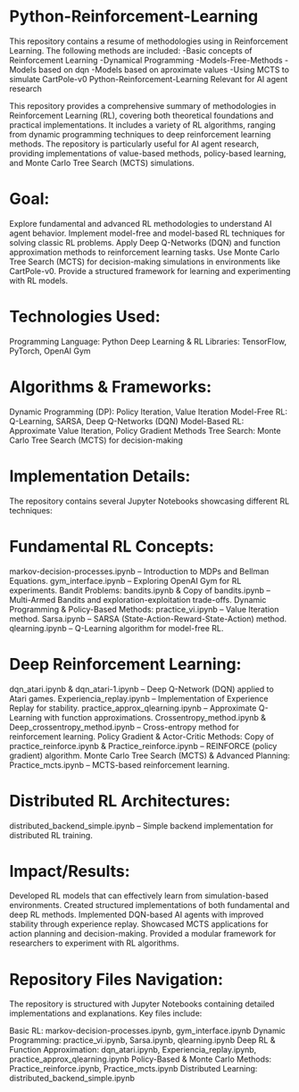 # Python-Reinforcement-Learning
This repository contains a resume of methodologies using in Reinforcement Learning. The following methods are included:
-Basic concepts of Reinforcement Learning
-Dynamical Programming
-Models-Free-Methods
-Models based on dqn
-Models based on aproximate values 
-Using MCTS to simulate  CartPole-v0
Python-Reinforcement-Learning
Relevant for AI agent research

This repository provides a comprehensive summary of methodologies in Reinforcement Learning (RL), covering both theoretical foundations and practical implementations. It includes a variety of RL algorithms, ranging from dynamic programming techniques to deep reinforcement learning methods. The repository is particularly useful for AI agent research, providing implementations of value-based methods, policy-based learning, and Monte Carlo Tree Search (MCTS) simulations.

# Goal:
Explore fundamental and advanced RL methodologies to understand AI agent behavior.
Implement model-free and model-based RL techniques for solving classic RL problems.
Apply Deep Q-Networks (DQN) and function approximation methods to reinforcement learning tasks.
Use Monte Carlo Tree Search (MCTS) for decision-making simulations in environments like CartPole-v0.
Provide a structured framework for learning and experimenting with RL models.
# Technologies Used:
Programming Language: Python
Deep Learning & RL Libraries: TensorFlow, PyTorch, OpenAI Gym
# Algorithms & Frameworks:
Dynamic Programming (DP): Policy Iteration, Value Iteration
Model-Free RL: Q-Learning, SARSA, Deep Q-Networks (DQN)
Model-Based RL: Approximate Value Iteration, Policy Gradient Methods
Tree Search: Monte Carlo Tree Search (MCTS) for decision-making
# Implementation Details:
The repository contains several Jupyter Notebooks showcasing different RL techniques:

# Fundamental RL Concepts:
markov-decision-processes.ipynb – Introduction to MDPs and Bellman Equations.
gym_interface.ipynb – Exploring OpenAI Gym for RL experiments.
Bandit Problems:
bandits.ipynb & Copy of bandits.ipynb – Multi-Armed Bandits and exploration-exploitation trade-offs.
Dynamic Programming & Policy-Based Methods:
practice_vi.ipynb – Value Iteration method.
Sarsa.ipynb – SARSA (State-Action-Reward-State-Action) method.
qlearning.ipynb – Q-Learning algorithm for model-free RL.
# Deep Reinforcement Learning:
dqn_atari.ipynb & dqn_atari-1.ipynb – Deep Q-Network (DQN) applied to Atari games.
Experiencia_replay.ipynb – Implementation of Experience Replay for stability.
practice_approx_qlearning.ipynb – Approximate Q-Learning with function approximations.
Crossentropy_method.ipynb & Deep_crossentropy_method.ipynb – Cross-entropy method for reinforcement learning.
Policy Gradient & Actor-Critic Methods:
Copy of practice_reinforce.ipynb & Practice_reinforce.ipynb – REINFORCE (policy gradient) algorithm.
Monte Carlo Tree Search (MCTS) & Advanced Planning:
Practice_mcts.ipynb – MCTS-based reinforcement learning.
# Distributed RL Architectures:
distributed_backend_simple.ipynb – Simple backend implementation for distributed RL training.
# Impact/Results:
Developed RL models that can effectively learn from simulation-based environments.
Created structured implementations of both fundamental and deep RL methods.
Implemented DQN-based AI agents with improved stability through experience replay.
Showcased MCTS applications for action planning and decision-making.
Provided a modular framework for researchers to experiment with RL algorithms.
# Repository Files Navigation:
The repository is structured with Jupyter Notebooks containing detailed implementations and explanations. Key files include:

Basic RL: markov-decision-processes.ipynb, gym_interface.ipynb
Dynamic Programming: practice_vi.ipynb, Sarsa.ipynb, qlearning.ipynb
Deep RL & Function Approximation: dqn_atari.ipynb, Experiencia_replay.ipynb, practice_approx_qlearning.ipynb
Policy-Based & Monte Carlo Methods: Practice_reinforce.ipynb, Practice_mcts.ipynb
Distributed Learning: distributed_backend_simple.ipynb








